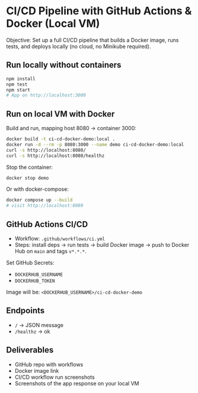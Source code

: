 # CI/CD Pipeline with GitHub Actions & Docker (Local VM)

Objective: Set up a full CI/CD pipeline that builds a Docker image, runs tests, and deploys locally (no cloud, no Minikube required).

## Run locally without containers
```bash
npm install
npm test
npm start
# App on http://localhost:3000
```

## Run on local VM with Docker
Build and run, mapping host 8080 -> container 3000:
```bash
docker build -t ci-cd-docker-demo:local .
docker run -d --rm -p 8080:3000 --name demo ci-cd-docker-demo:local
curl -s http://localhost:8080/
curl -s http://localhost:8080/healthz
```
Stop the container:
```bash
docker stop demo
```

Or with docker-compose:
```bash
docker compose up --build
# visit http://localhost:8080
```

## GitHub Actions CI/CD
- Workflow: `.github/workflows/ci.yml`
- Steps: install deps → run tests → build Docker image → push to Docker Hub on `main` and tags `v*.*.*`.

Set GitHub Secrets:
- `DOCKERHUB_USERNAME`
- `DOCKERHUB_TOKEN`

Image will be: `<DOCKERHUB_USERNAME>/ci-cd-docker-demo`

## Endpoints
- `/` → JSON message
- `/healthz` → ok

## Deliverables
- GitHub repo with workflows
- Docker image link
- CI/CD workflow run screenshots
- Screenshots of the app response on your local VM
